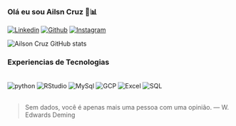 ### Olá eu sou Ailsn Cruz 👋📊

[![Linkedin](https://img.shields.io/badge/LinkedIn-0077B5?style=for-the-badge&logo=linkedin&logoColor=white)](https://www.linkedin.com/in/ailson-cruz-48571347/)
[![Github](https://img.shields.io/badge/Github-121011?style=for-the-badge&logo=github&logoColor=white)](https://github.com/ailson-cruz)
[![Instagram](https://img.shields.io/badge/Instagram-E4405F?style=for-the-badge&logo=instagram&logoColor=white)](https://www.instagram.com/cruzailson/)


![Ailson Cruz GitHub stats](https://github-readme-stats.vercel.app/api?username=ailson-cruz&show_icons=true&theme=dracula)



### Experiencias de Tecnologias

<div style="display: inline_block"><br/>
    <img align="center" alt="python" src="https://img.shields.io/badge/Python-14354C?style=for-the-badge&logo=python&logoColor=white" />
    <img align="center" alt="RStudio" src="https://img.shields.io/badge/R-276DC3?style=for-the-badge&logo=r&logoColor=white" />
    <img align="center" alt="MySql" src="https://img.shields.io/badge/MySQL-00000F?style=for-the-badge&logo=mysql&logoColor=white" />
    <img align="center" alt="GCP" src="https://img.shields.io/badge/Google_Cloud-4285F4?style=for-the-badge&logo=google-cloud&logoColor=white" />
    <img align="center" alt="Excel" src="https://img.shields.io/badge/Microsoft_Excel-217346?style=for-the-badge&logo=microsoft-excel&logoColor=white" />
    <img align="center" alt="SQL" src="https://img.shields.io/badge/Microsoft_SQL_Server-CC2927?style=for-the-badge&logo=microsoft-sql-server&logoColor=white" />
</div><br/>

> Sem dados, você é apenas mais uma pessoa com uma opinião.
> — W. Edwards Deming

